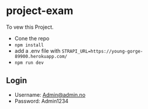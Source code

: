 # project-exam

To vew this Project.

- Cone the repo
- `npm install`
- add a .env file with `STRAPI_URL=https://young-gorge-89900.herokuapp.com/`
- `npm run dev`

## Login

- Username: Admin@admin.no
- Password: Admin1234
